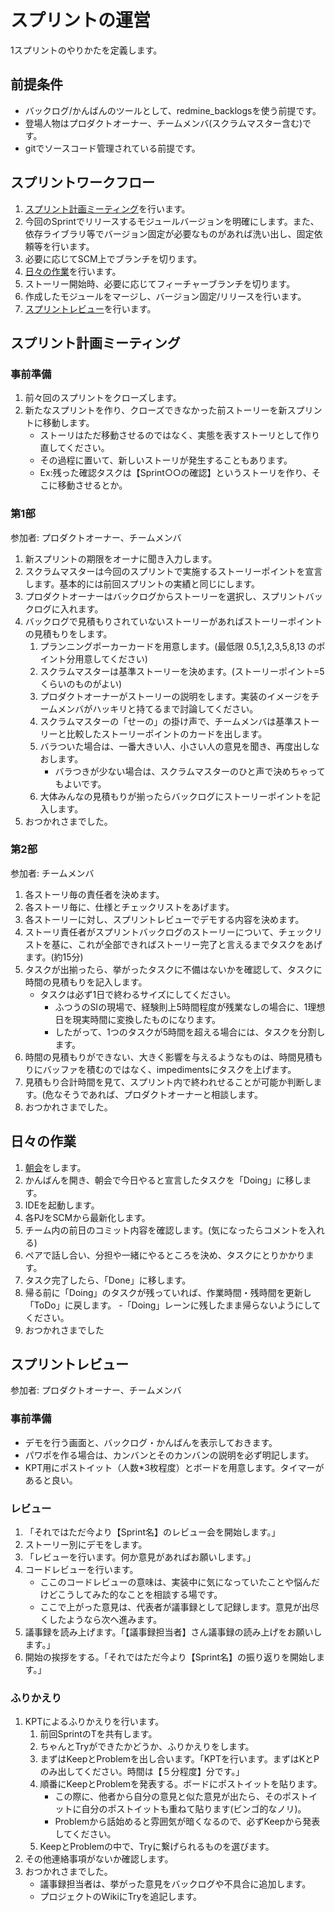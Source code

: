 # スプリントの運営

1スプリントのやりかたを定義します。

## 前提条件

- バックログ/かんばんのツールとして、redmine_backlogsを使う前提です。
- 登場人物はプロダクトオーナー、チームメンバ(スクラムマスター含む)です。
- gitでソースコード管理されている前提です。

## スプリントワークフロー

1. [スプリント計画ミーティング](#sprint-planning-meeting)を行います。
1. 今回のSprintでリリースするモジュールバージョンを明確にします。また、依存ライブラリ等でバージョン固定が必要なものがあれば洗い出し、固定依頼等を行います。
1. 必要に応じてSCM上でブランチを切ります。
1. [日々の作業](#daily-activities)を行います。
1. ストーリー開始時、必要に応じてフィーチャーブランチを切ります。
1. 作成したモジュールをマージし、バージョン固定/リリースを行います。
1. [スプリントレビュー](#sprint-review)を行います。

## <a name="sprint-plannning-meeting">スプリント計画ミーティング</a>

### 事前準備

1. 前々回のスプリントをクローズします。
1. 新たなスプリントを作り、クローズできなかった前ストーリーを新スプリントに移動します。
    - ストーリはただ移動させるのではなく、実態を表すストーリとして作り直してください。
    - その過程に置いて、新しいストーリが発生することもあります。
    - Ex:残った確認タスクは【Sprint○○の確認】というストーリを作り、そこに移動させるとか。

### 第1部

参加者: プロダクトオーナー、チームメンバ

1. 新スプリントの期限をオーナに聞き入力します。
1. スクラムマスターは今回のスプリントで実施するストーリーポイントを宣言します。基本的には前回スプリントの実績と同じにします。
1. プロダクトオーナーはバックログからストーリーを選択し、スプリントバックログに入れます。
1. バックログで見積もりされていないストーリーがあればストーリーポイントの見積もりをします。
    1. プランニングポーカーカードを用意します。(最低限 0.5,1,2,3,5,8,13 のポイント分用意してください)
    1. スクラムマスターは基準ストーリーを決めます。(ストーリーポイント=5 くらいのものがよい)
    1. プロダクトオーナーがストーリーの説明をします。実装のイメージをチームメンバがハッキリと持てるまで討論してください。
    1. スクラムマスターの「せーの」の掛け声で、チームメンバは基準ストーリーと比較したストーリーポイントのカードを出します。
    1. バラついた場合は、一番大きい人、小さい人の意見を聞き、再度出しなおします。
        - バラつきが少ない場合は、スクラムマスターのひと声で決めちゃってもよいです。
    1. 大体みんなの見積もりが揃ったらバックログにストーリーポイントを記入します。
1. おつかれさまでした。

### 第2部

参加者: チームメンバ

1. 各ストーリ毎の責任者を決めます。
1. 各ストーリ毎に、仕様とチェックリストをあげます。
1. 各ストーリーに対し、スプリントレビューでデモする内容を決めます。
1. ストーリ責任者がスプリントバックログのストーリーについて、チェックリストを基に、これが全部できればストーリー完了と言えるまでタスクをあげます。(約15分)
1. タスクが出揃ったら、挙がったタスクに不備はないかを確認して、タスクに時間の見積もりを記入します。
    - タスクは必ず1日で終わるサイズにしてください。
        - ふつうのSIの現場で、経験則上5時間程度が残業なしの場合に、1理想日を現実時間に変換したものになります。
        - したがって、1つのタスクが5時間を超える場合には、タスクを分割します。
1. 時間の見積もりができない、大きく影響を与えるようなものは、時間見積もりにバッファを積むのではなく、impedimentsにタスクを上げます。
1. 見積もり合計時間を見て、スプリント内で終われせることが可能か判断します。(危なそうであれば、プロダクトオーナーと相談します。
1. おつかれさまでした。

## <a name="daily-activities">日々の作業</a>

1. [朝会](./daily_scrum.md)をします。
1. かんばんを開き、朝会で今日やると宣言したタスクを「Doing」に移します。
1. IDEを起動します。
1. 各PJをSCMから最新化します。
1. チーム内の前日のコミット内容を確認します。(気になったらコメントを入れる)
1. ペアで話し合い、分担や一緒にやるところを決め、タスクにとりかかります。
1. タスク完了したら、「Done」に移します。
1. 帰る前に「Doing」のタスクが残っていれば、作業時間・残時間を更新し「ToDo」に戻します。
    -「Doing」レーンに残したまま帰らないようにしてください。
1. おつかれさまでした

## <a name="sprint-review">スプリントレビュー</a>

参加者: プロダクトオーナー、チームメンバ

### 事前準備

- デモを行う画面と、バックログ・かんばんを表示しておきます。
- パワポを作る場合は、カンバンとそのカンバンの説明を必ず明記します。
- KPT用にポストイット（人数*3枚程度）とボードを用意します。タイマーがあると良い。

### レビュー

1. 「それではただ今より【Sprint名】のレビュー会を開始します。」
1. ストーリー別にデモをします。
1. 「レビューを行います。何か意見があればお願いします。」
1. コードレビューを行います。
    - ここのコードレビューの意味は、実装中に気になっていたことや悩んだけどこうしてみた的なことを相談する場です。
    - ここで上がった意見は、代表者が議事録として記録します。意見が出尽くしたようなら次へ進みます。
1. 議事録を読み上げます。「【議事録担当者】さん議事録の読み上げをお願いします。」
1. 開始の挨拶をする。「それではただ今より【Sprint名】の振り返りを開始します。」

### ふりかえり

1. KPTによるふりかえりを行います。
    1. 前回SprintのTを共有します。
    1. ちゃんとTryができたかどうか、ふりかえりをします。
    1. まずはKeepとProblemを出し合います。「KPTを行います。まずはKとPのみ出してください。時間は【５分程度】分です。」
    1. 順番にKeepとProblemを発表する。ボードにポストイットを貼ります。
        - この際に、他者から自分の意見と似た意見が出たら、そのポストイットに自分のポストイットも重ねて貼ります(ビンゴ的なノリ)。
        - Problemから話始めると雰囲気が暗くなるので、必ずKeepから発表してください。
    1. KeepとProblemの中で、Tryに繋げられるものを選びます。
1. その他連絡事項がないか確認します。
1. おつかれさまでした。
    - 議事録担当者は、挙がった意見をバックログや不具合に追加します。
    - プロジェクトのWikiにTryを追記します。

